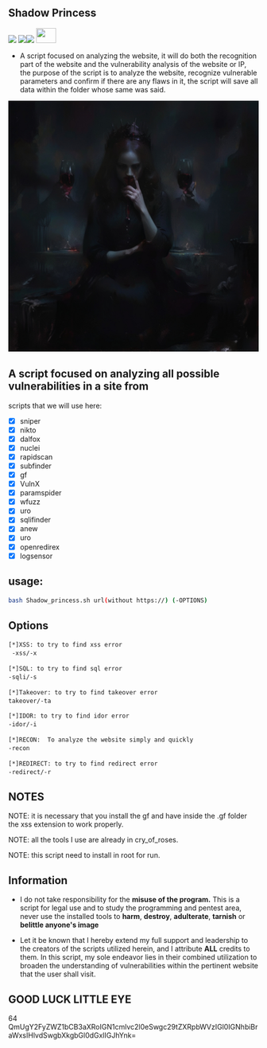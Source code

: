 ## Shadow Princess
 <img src="https://img.shields.io/badge/Status-Beta-orange"> <img src="https://img.shields.io/badge/Licence-MIT-yellowgreen"><img src="https://img.shields.io/badge/Download-Now-green">
            <img src="https://cdn.jsdelivr.net/gh/devicons/devicon@latest/icons/bash/bash-original.svg"  height=30 width=40 />
          

-  A script focused on analyzing the website, it will do both the recognition part of the website and the vulnerability analysis of the website or IP, the purpose of the script is to analyze the website, recognize vulnerable parameters and confirm if there are any flaws in it, the script will save all data within the folder whose same was said.


<img src="img/shadow02.jpg">


## A script focused on analyzing all possible vulnerabilities in a site from  

scripts that we will use here:
- [x] sniper
- [x] nikto
- [x] dalfox
- [x] nuclei
- [x] rapidscan
- [x] subfinder
- [x] gf
- [x] VulnX
- [x] paramspider
- [x] wfuzz
- [x] uro
- [x] sqlifinder
- [x] anew
- [x] uro
- [x] openredirex
- [x] logsensor

## usage:
```bash
bash Shadow_princess.sh url(without https://) (-OPTIONS)
```

## Options

```bash
[*]XSS: to try to find xss error
 -xss/-x 
``` 

```bash
[*]SQL: to try to find sql error
-sqli/-s
```

```bash
[*]Takeover: to try to find takeover error
takeover/-ta
```

```bash
[*]IDOR: to try to find idor error
-idor/-i
```

```bash
[*]RECON:  To analyze the website simply and quickly
-recon
```

```bash
[*]REDIRECT: to try to find redirect error
-redirect/-r
```



## NOTES
NOTE: it is necessary that you install the gf and have inside
the .gf folder the xss extension to work properly.


NOTE: all the tools I use are already in cry_of_roses.

NOTE: this script need to install in root for run.


## Information
-  I do not take responsibility for the **misuse of the program.** This is a script for legal use and to study the programming and pentest area, never use the installed tools to **harm**, **destroy**, **adulterate**, **tarnish** or **belittle anyone's image**

-  Let it be known that I hereby extend my full support and leadership to the creators of the scripts utilized herein, and I attribute **ALL** credits to them. In this script, my sole endeavor lies in their combined utilization to broaden the understanding of vulnerabilities within the pertinent website that the user shall visit.




## GOOD LUCK LITTLE EYE

64
QmUgY2FyZWZ1bCB3aXRoIGN1cmlvc2l0eSwgc29tZXRpbWVzIGl0IGNhbiBraWxsIHlvdSwgbXkgbGl0dGxlIGJhYnk=


